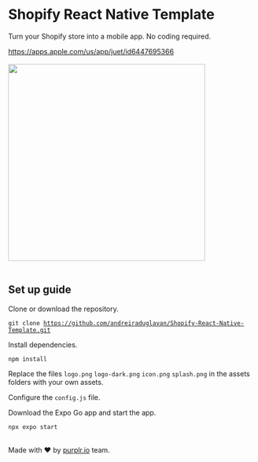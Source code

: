 # Shopify React Native Template

Turn your Shopify store into a mobile app. No coding required. 

https://apps.apple.com/us/app/juet/id6447695366
<br />
<br />
<img src='./assets/mobile-app-for-shopify.png' width='400' />
<br />
<br />

## Set up guide

Clone or download the repository.

<code>git clone https://github.com/andreiraduglavan/Shopify-React-Native-Template.git</code>

Install dependencies.

<code>npm install</code>

Replace the files <code>logo.png</code> <code>logo-dark.png</code> <code>icon.png</code> <code>splash.png</code> in the assets folders with your own assets.

Configure the <code>config.js</code> file.

Download the Expo Go app and start the app.

<code>npx expo start</code>

<br />
Made with ❤️ by <a href="https://purplr.io">purplr.io</a> team.

